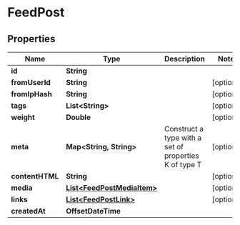 

# FeedPost


## Properties

| Name | Type | Description | Notes |
|------------ | ------------- | ------------- | -------------|
|**id** | **String** |  |  |
|**fromUserId** | **String** |  |  [optional] |
|**fromIpHash** | **String** |  |  [optional] |
|**tags** | **List&lt;String&gt;** |  |  [optional] |
|**weight** | **Double** |  |  [optional] |
|**meta** | **Map&lt;String, String&gt;** | Construct a type with a set of properties K of type T |  [optional] |
|**contentHTML** | **String** |  |  [optional] |
|**media** | [**List&lt;FeedPostMediaItem&gt;**](FeedPostMediaItem.md) |  |  [optional] |
|**links** | [**List&lt;FeedPostLink&gt;**](FeedPostLink.md) |  |  [optional] |
|**createdAt** | **OffsetDateTime** |  |  |




